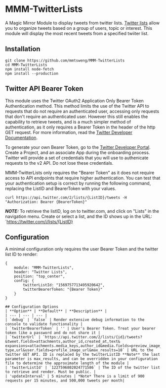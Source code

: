 # MMM-TwitterLists

A Magic Mirror Module to display tweets from twitter lists. [Twitter lists](https://help.twitter.com/en/using-twitter/twitter-lists) allow you to organize tweets based on a group of users, topic or interest. This module will display the most recent tweets from a specified twiiter list.

## Installation
```
git clone https://github.com/mmtsweng/MMM-TwitterLists
cd MMM-TwitterLists
npm install node-fetch
npm install --production
```

## Twitter API Bearer Token
This module uses the Twitter OAuth2 Application Only Bearer Token Authentication method. This method limits the use of the Twitter API to requests that do not require an authenticated user, accessing only requests that don't require an authenticated user. However this still enables the capability to retrieve tweets, and is a much simpler method of authentication, as it only requires a Bearer Token in the header of the http GET request. For more information, read the [Twitter Developer Documentation](https://developer.twitter.com/en/docs/authentication/oauth-2-0/application-only). 

To generate your own Bearer Token, go to the [Twitter Developer Portal](https://developer.twitter.com/en/portal/petition/essential/basic-info). Create a Project, and an associate App during the onboarding process. Twitter will provide a set of credentials that you will use to authenicate requests to the v2 API. Do not lose these credentials.

MMM-TwitterLists only requires the "Bearer Token" as it does not require access to API endpoints that require higher authentication. You can test that your authentication setup is correct by running the following command, replacing the ListID and BearerToken with your values. 

`curl https://api.twitter.com/2/lists/{ListID}/tweets -H "Authorization: Bearer {BearerToken}"`

**_NOTE:_** To retrieve the listID, log on to twitter.com, and click on "Lists" in the navigation menu. Create or select a list, and the ID shows up in the URL: `https://twitter.com/i/lists/{ListID}

## Configuration
A minimal configuration only requires the user Bearer Token and the twitter list ID to render:
```
{
    module: "MMM-TwitterLists",
    header: "Twitter Lists",
    position: "top_center",
    config: {
        twitterListId: "1569757713495920642",
        twitterBearerToken: "{Bearer Token}"
    }
}

## Configuration Options
| **Option** | **Default** | **Description** |
| --- | --- | --- |
| `debug` | `false` | Render extensive debug information to the console to validate functionality |
| `twitterBearerToken` | '' | User's Bearer Token. Treat your bearer token like a password and do not share it |
| `twitterUrl` | `https://api.twitter.com/2/lists/{id}/tweets?&tweet.fields=attachments,author_id,created_at,text& expansions=attachments.media_keys,author_id&media.fields=preview_image_url, type,url&user.fields=profile_image_url&max_results=10` | URL to the twitter GET API. ID is replaced by the twitterListID **Note** the last parameter is max_results, and can be overridden in your configuration file to determine the approximate length of the module |
| 'twitterListId' | `1227596802024771586` | The ID of the twitter list to retrieve and render. Must be public. |
| 'updateInterval' | 5 minutes | *Note* There is a limit of 900 requests per 15 minutes, and 500,000 tweets per month|